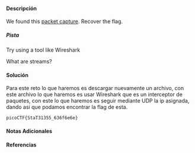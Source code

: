#### Descripción
We found this [packet capture](https://jupiter.challenges.picoctf.org/static/483e50268fe7e015c49caf51a69063d0/capture.pcap). Recover the flag.
##### Pista
Try using a tool like Wireshark

What are streams?

#### Solución 
Para este reto lo que haremos es descargar nuevamente un archivo, con este archivo lo que haremos es usar Wireshark que es un interceptor de paquetes, con este lo que haremos es seguir mediante UDP la ip asignada, dando asi que podamos encontrar la flag de esta.
```
picoCTF{StaT31355_636f6e6e}
```


#### Notas Adicionales

#### Referencias

